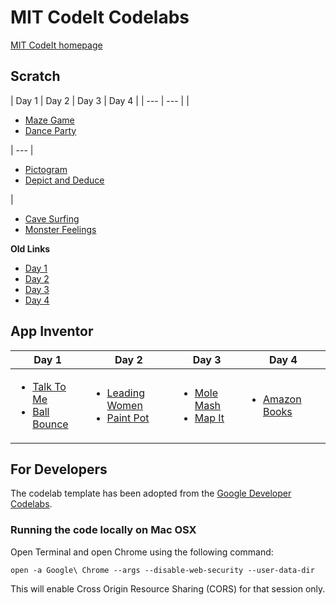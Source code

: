 # MIT CodeIt Codelabs
[MIT CodeIt homepage](http://codeit.mit.edu/)

## Scratch

| Day 1 | Day 2 | Day 3 | Day 4 |
| --- | --- |
| <ul><li>[Maze Game](https://mitcodeit.github.io/scratch/codelabs/maze-game/)</li><li>[Dance Party](https://mitcodeit.github.io/scratch/codelabs/dance-party/)</li></ul>| --- | <ul><li>[Pictogram](https://mitcodeit.github.io/scratch/codelabs/pictogram/)</li><li>[Depict and Deduce](https://mitcodeit.github.io/scratch/codelabs/depict-and-deduce/)</li></ul> | <ul><li>[Cave Surfing](https://mitcodeit.github.io/scratch/codelabs/cave-surfing/)</li><li>[Monster Feelings](https://mitcodeit.github.io/scratch/codelabs/monster-feelings/)</li></ul>

**Old Links**
 - [Day 1](https://mitcodeit.github.io/scratch/day1/)
 - [Day 2](https://mitcodeit.github.io/scratch/day2/)
 - [Day 3](https://mitcodeit.github.io/scratch/day3/)
 - [Day 4](https://mitcodeit.github.io/scratch/day4/)

## App Inventor
| Day 1 | Day 2 | Day 3 | Day 4 |
| --- | --- | --- | --- |
| <ul><li>[Talk To Me](https://mitcodeit.github.io/appinventor/codelabs/talk-to-me/)</li><li>[Ball Bounce](https://mitcodeit.github.io/appinventor/codelabs/ball-bounce/)</li></ul> | <ul><li>[Leading Women](https://mitcodeit.github.io/appinventor/codelabs/leading-women/)</li><li>[Paint Pot](https://mitcodeit.github.io/appinventor/codelabs/paint-pot/)</li></ul> | <ul><li>[Mole Mash](https://mitcodeit.github.io/appinventor/codelabs/mole-mash/)</li><li>[Map It](https://mitcodeit.github.io/appinventor/codelabs/map-it/)</li></ul> | <ul><li>[Amazon Books](https://mitcodeit.github.io/appinventor/codelabs/amazon-books/)</li> |

## For Developers

The codelab template has been adopted from the [Google Developer Codelabs](https://codelabs.developers.google.com).

### Running the code locally on Mac OSX
Open Terminal and open Chrome using the following command:
```
open -a Google\ Chrome --args --disable-web-security --user-data-dir
```

This will enable Cross Origin Resource Sharing (CORS) for that session only.
